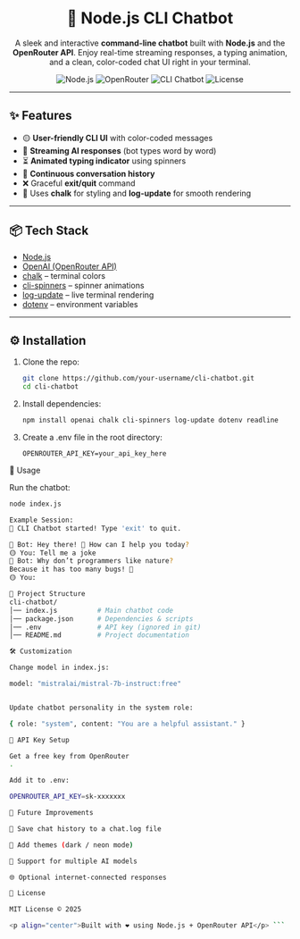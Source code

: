 <h1 align="center">🤖 Node.js CLI Chatbot</h1>

<p align="center">
  A sleek and interactive <b>command-line chatbot</b> built with <b>Node.js</b> and the <b>OpenRouter API</b>.  
  Enjoy real-time streaming responses, a typing animation, and a clean, color-coded chat UI right in your terminal.
</p>

<p align="center">
  <img src="https://img.shields.io/badge/Node.js-18+-green?style=for-the-badge&logo=node.js" alt="Node.js">
  <img src="https://img.shields.io/badge/OpenRouter-API-blue?style=for-the-badge&logo=openai" alt="OpenRouter">
  <img src="https://img.shields.io/badge/CLI-Chatbot-orange?style=for-the-badge" alt="CLI Chatbot">
  <img src="https://img.shields.io/github/license/your-username/cli-chatbot?style=for-the-badge" alt="License">
</p>

---

## ✨ Features  

- 🟡 **User-friendly CLI UI** with color-coded messages  
- 🤖 **Streaming AI responses** (bot types word by word)  
- ⏳ **Animated typing indicator** using spinners  
- 🔄 **Continuous conversation history**  
- ❌ Graceful **exit/quit** command  
- 🌈 Uses **chalk** for styling and **log-update** for smooth rendering  

---

## 📦 Tech Stack  

- [Node.js](https://nodejs.org/)  
- [OpenAI (OpenRouter API)](https://openrouter.ai)  
- [chalk](https://www.npmjs.com/package/chalk) – terminal colors  
- [cli-spinners](https://www.npmjs.com/package/cli-spinners) – spinner animations  
- [log-update](https://www.npmjs.com/package/log-update) – live terminal rendering  
- [dotenv](https://www.npmjs.com/package/dotenv) – environment variables  

---

## ⚙️ Installation  

1. Clone the repo:  
   ```bash
   git clone https://github.com/your-username/cli-chatbot.git
   cd cli-chatbot
2. Install dependencies:

    ```bash
    npm install openai chalk cli-spinners log-update dotenv readline


3. Create a .env file in the root directory:

    ```.env
    OPENROUTER_API_KEY=your_api_key_here

🚀 Usage

Run the chatbot:

```bash
node index.js

Example Session:
🎉 CLI Chatbot started! Type 'exit' to quit.

🤖 Bot: Hey there! 👋 How can I help you today?
🟡 You: Tell me a joke
🤖 Bot: Why don’t programmers like nature?
Because it has too many bugs! 🐛
🟡 You:

📂 Project Structure
cli-chatbot/
│── index.js          # Main chatbot code
│── package.json      # Dependencies & scripts
│── .env              # API key (ignored in git)
│── README.md         # Project documentation

🛠️ Customization

Change model in index.js:

model: "mistralai/mistral-7b-instruct:free"


Update chatbot personality in the system role:

{ role: "system", content: "You are a helpful assistant." }

🔑 API Key Setup

Get a free key from OpenRouter
.

Add it to .env:

OPENROUTER_API_KEY=sk-xxxxxxx

🌟 Future Improvements

📜 Save chat history to a chat.log file

🎨 Add themes (dark / neon mode)

🧠 Support for multiple AI models

🌐 Optional internet-connected responses

📜 License

MIT License © 2025

<p align="center">Built with ❤️ using Node.js + OpenRouter API</p> ```